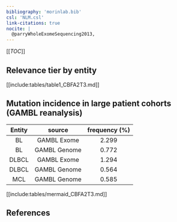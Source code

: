```yaml
---
bibliography: 'morinlab.bib'
csl: 'NLM.csl'
link-citations: true
nocite: |
  @parryWholeExomeSequencing2013, 
---
```


[[_TOC_]]




## Relevance tier by entity

[[include:tables/table1_CBFA2T3.md]]


## Mutation incidence in large patient cohorts (GAMBL reanalysis)

|Entity|source |frequency (%)|
|:------:|:----:|:----:|
|BL|GAMBL Exome |2.299 |
|BL|GAMBL Genome |0.772 |
|DLBCL|GAMBL Exome |1.294 |
|DLBCL|GAMBL Genome |0.564 |
|MCL|GAMBL Genome |0.585 |


[[include:tables/mermaid_CBFA2T3.md]]

## References


